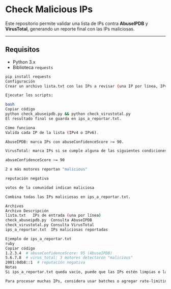 # Check Malicious IPs

Este repositorio permite validar una lista de IPs contra **AbuseIPDB** y **VirusTotal**, generando un reporte final con las IPs maliciosas.

---

## Requisitos

- Python 3.x
- Biblioteca `requests`

```bash
pip install requests
Configuración
Crear un archivo lista.txt con las IPs a revisar (una IP por línea, IPv4 o IPv6).

Ejecutar los scripts:

bash
Copiar código
python check_abuseipdb.py && python check_virustotal.py
El resultado final se guarda en ips_a_reportar.txt.

Cómo funciona
Valida cada IP de la lista (IPv4 o IPv6).

AbuseIPDB: marca IPs con abuseConfidenceScore >= 90.

VirusTotal: marca IPs si se cumple alguna de las siguientes condiciones:

abuseConfidenceScore >= 90

2 o más motores reportan "malicious"

reputación negativa

votos de la comunidad indican maliciosa

Combina todas las IPs maliciosas en ips_a_reportar.txt.

Archivos
Archivo	Descripción
lista.txt	IPs de entrada (una por línea)
check_abuseipdb.py	Consulta AbuseIPDB
check_virustotal.py	Consulta VirusTotal
ips_a_reportar.txt	IPs maliciosas reportadas

Ejemplo de ips_a_reportar.txt
ruby
Copiar código
1.2.3.4  # abuseConfidenceScore: 95 (AbuseIPDB)
5.6.7.8  # virus_total: 3 motores detectaron "malicious"
2001:0db8::1  # reputación negativa
Notas
Si ips_a_reportar.txt queda vacío, puede que las IPs estén limpias o las API keys sean incorrectas.

Para procesar muchas IPs, considera usar batches o agregar rate-limiting, ya que ambas APIs tienen límites.

